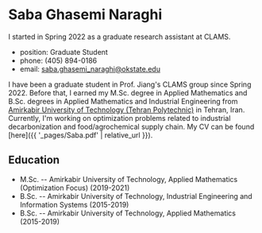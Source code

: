 # Saba Ghasemi Naraghi

I started in Spring 2022 as a graduate research assistant at CLAMS.

* position: Graduate Student
* phone: (405) 894-0186
* email: saba.ghasemi_naraghi@okstate.edu

I have been a graduate student in Prof. Jiang's CLAMS group since Spring 2022. Before that, I earned my M.Sc. degree in Applied Mathematics and B.Sc. degrees in Applied Mathematics and Industrial Engineering from [Amirkabir University of Technology (Tehran Polytechnic)](https://en.wikipedia.org/wiki/Amirkabir_University_of_Technology) in Tehran, Iran. Currently, I'm working on optimization problems related to industrial decarbonization and food/agrochemical supply chain. My CV can be found [here]({{ '_pages/Saba.pdf' | relative_url }}).

## Education

* M.Sc. -- Amirkabir University of Technology, Applied Mathematics (Optimization Focus) (2019-2021)
* B.Sc. -- Amirkabir University of Technology, Industrial Engineering and Information Systems (2015-2019)
* B.Sc. -- Amirkabir University of Technology, Applied Mathematics (2015-2019)